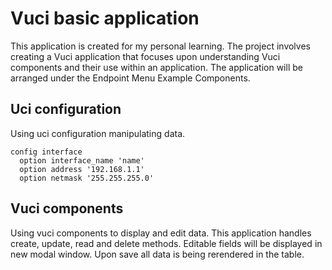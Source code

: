 # Vuci basic application
This application is created for my personal learning.
The project involves creating a Vuci application that focuses upon understanding Vuci components and their use within an application. The application will be arranged under the Endpoint Menu Example Components.
## Uci configuration
Using uci configuration manipulating data.
```
config interface
  option interface_name 'name'
  option address '192.168.1.1'
  option netmask '255.255.255.0'
```

## Vuci components
Using vuci components to display and edit data.
This application handles create, update, read and delete methods.
Editable fields will be displayed in new modal window.
Upon save all data is being rerendered in the table.

